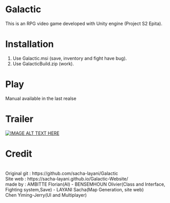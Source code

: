 # Galactic
This is an RPG video game developed with Unity engine (Project S2 Epita).

# Installation
1. Use Galactic.msi (save, inventory and fight have bug).<br />
2. Use GalacticBuild.zip (work).<br />

# Play

Manual available in the last realse

# Trailer
[![IMAGE ALT TEXT HERE](https://img.youtube.com/vi/nkcXgelskQo/0.jpg)](https://www.youtube.com/watch?v=nkcXgelskQo)


# Credit 
<br />
Original git : https://github.com/sacha-layani/Galactic<br />
Site web : https://sacha-layani.github.io/Galactic-Website/<br />
made by : AMBITTE Florian(AI) - BENSEMHOUN Olivier(Class and Interface, Fighting system,Save) - LAYANI Sacha(Map Generation, site web)<br />
          Chen Yiming-Jerry(UI and Multiplayer)<br />
